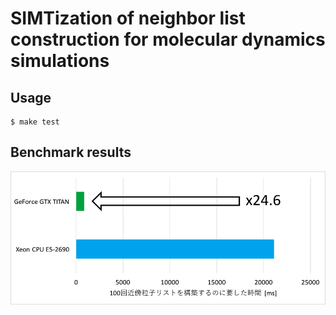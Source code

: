 # SIMTization of neighbor list construction for molecular dynamics simulations

## Usage
    $ make test

## Benchmark results
![top-page](https://raw.githubusercontent.com/kohnakagawa/md_neighbor_list/figure/bench.png)
